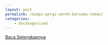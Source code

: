 ```yaml
---
layout: post
permalink: /mimpi-pergi-umroh-bersama-teman/
categories:
    - Uncategorized
---
```


[Baca Selengkapnya](/07)
